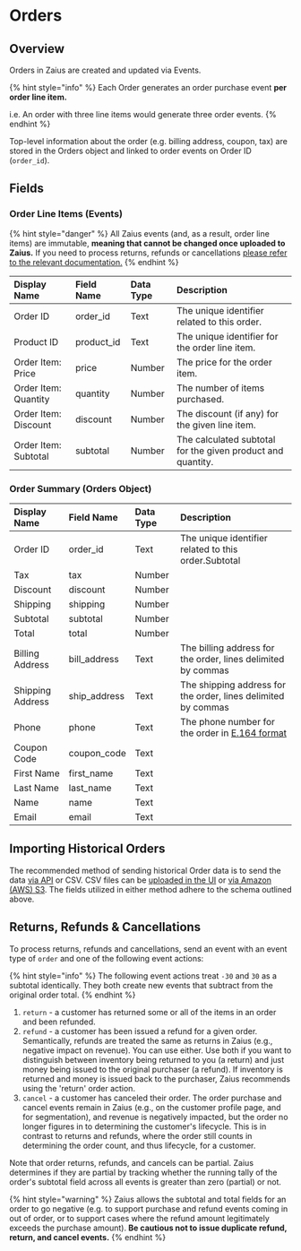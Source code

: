 # Orders

## Overview

Orders in Zaius are created and updated via Events.

{% hint style="info" %}
Each Order generates an order purchase event **per order line item.** 

i.e. An order with three line items would generate three order events.
{% endhint %}

Top-level information about the order \(e.g. billing address, coupon, tax\) are stored in the Orders object and linked to order events on Order ID \(`order_id`\). 

## Fields

### Order Line Items \(Events\)

{% hint style="danger" %}
All Zaius events \(and, as a result, order line items\) are immutable, **meaning that cannot be changed once uploaded to Zaius.** If you need to process returns, refunds or cancellations [please refer to the relevant documentation.](./#returns-refunds-and-cancellations)
{% endhint %}

| Display Name | Field Name | Data Type | Description |
| :--- | :--- | :--- | :--- |
| Order ID | order\_id | Text | The unique identifier related to this order. |
| Product ID | product\_id | Text | The unique identifier for the order line item. |
| Order Item: Price | price | Number | The price for the order item. |
| Order Item: Quantity | quantity | Number | The number of items purchased. |
| Order Item: Discount | discount | Number | The discount \(if any\) for the given line item. |
| Order Item: Subtotal | subtotal | Number | The calculated subtotal for the given product and quantity.  |

### Order Summary \(Orders Object\)

| Display Name | Field Name | Data Type | Description |
| :--- | :--- | :--- | :--- |
| Order ID | order\_id | Text | The unique identifier related to this order.Subtotal |
| Tax | tax | Number |  |
| Discount | discount | Number |  |
| Shipping | shipping | Number |  |
| Subtotal | subtotal | Number |  |
| Total | total | Number |  |
| Billing Address | bill\_address | Text | The billing address for the order, lines delimited by commas |
| Shipping Address | ship\_address | Text | The shipping address for the order, lines delimited by commas |
| Phone | phone | Text | The phone number for the order in [E.164 format](https://en.wikipedia.org/wiki/E.164) |
| Coupon Code | coupon\_code | Text |  |
| First Name | first\_name | Text |  |
| Last Name | last\_name | Text |  |
| Name | name | Text |  |
| Email | email | Text |  |

## Importing Historical Orders

The recommended method of sending historical Order data is to send the data [via API](https://api.developer.zaius.com/#tag/Events/operation/insertEvents) or CSV. CSV files can be [uploaded in the UI](https://docs.developers.zaius.com/client-onboarding/importing-data/csv) or [via Amazon \(AWS\) S3](https://docs.developers.zaius.com/client-onboarding/importing-data/amazon-s3). The fields utilized in either method adhere to the schema outlined above.

## Returns, Refunds & Cancellations

To process returns, refunds and cancellations, send an event with an event type of `order` and one of the following event actions:

{% hint style="info" %}
The following event actions treat `-30` and `30` as a subtotal identically. They both create new events that subtract from the original order total.
{% endhint %}

1. `return` - a customer has returned some or all of the items in an order and been refunded.
2. `refund` - a customer has been issued a refund for a given order. Semantically, refunds are treated the same as returns in Zaius \(e.g., negative impact on revenue\). You can use either. Use both if you want to distinguish between inventory being returned to you \(a return\) and just money being issued to the original purchaser \(a refund\). If inventory is returned and money is issued back to the purchaser, Zaius recommends using the 'return' order action.
3. `cancel` - a customer has canceled their order. The order purchase and cancel events remain in Zaius \(e.g., on the customer profile page, and for segmentation\), and revenue is negatively impacted, but the order no longer figures in to determining the customer's lifecycle. This is in contrast to returns and refunds, where the order still counts in determining the order count, and thus lifecycle, for a customer.

Note that order returns, refunds, and cancels can be partial. Zaius determines if they are partial by tracking whether the running tally of the order's subtotal field across all events is greater than zero \(partial\) or not. 

{% hint style="warning" %}
Zaius allows the subtotal and total fields for an order to go negative \(e.g. to support purchase and refund events coming in out of order, or to support cases where the refund amount legitimately exceeds the purchase amount\). **Be cautious not to issue duplicate refund, return, and cancel events.**
{% endhint %}

